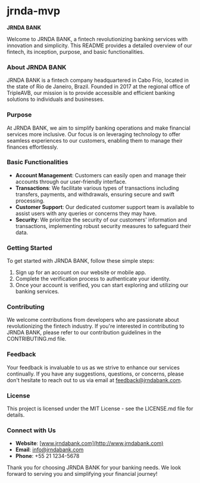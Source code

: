 # jrnda-mvp

**JRNDA BANK**

Welcome to JRNDA BANK, a fintech revolutionizing banking services with innovation and simplicity. This README provides a detailed overview of our fintech, its inception, purpose, and basic functionalities.

### About JRNDA BANK
JRNDA BANK is a fintech company headquartered in Cabo Frio, located in the state of Rio de Janeiro, Brazil. Founded in 2017 at the regional office of TripleAVB, our mission is to provide accessible and efficient banking solutions to individuals and businesses.

### Purpose
At JRNDA BANK, we aim to simplify banking operations and make financial services more inclusive. Our focus is on leveraging technology to offer seamless experiences to our customers, enabling them to manage their finances effortlessly.

### Basic Functionalities
- **Account Management**: Customers can easily open and manage their accounts through our user-friendly interface.
- **Transactions**: We facilitate various types of transactions including transfers, payments, and withdrawals, ensuring secure and swift processing.
- **Customer Support**: Our dedicated customer support team is available to assist users with any queries or concerns they may have.
- **Security**: We prioritize the security of our customers' information and transactions, implementing robust security measures to safeguard their data.

### Getting Started
To get started with JRNDA BANK, follow these simple steps:
1. Sign up for an account on our website or mobile app.
2. Complete the verification process to authenticate your identity.
3. Once your account is verified, you can start exploring and utilizing our banking services.

### Contributing
We welcome contributions from developers who are passionate about revolutionizing the fintech industry. If you're interested in contributing to JRNDA BANK, please refer to our contribution guidelines in the CONTRIBUTING.md file.

### Feedback
Your feedback is invaluable to us as we strive to enhance our services continually. If you have any suggestions, questions, or concerns, please don't hesitate to reach out to us via email at feedback@jrndabank.com.

### License
This project is licensed under the MIT License - see the LICENSE.md file for details.

### Connect with Us
- **Website**: [www.jrndabank.com](http://www.jrndabank.com)
- **Email**: info@jrndabank.com
- **Phone**: +55 21 1234-5678

Thank you for choosing JRNDA BANK for your banking needs. We look forward to serving you and simplifying your financial journey!
